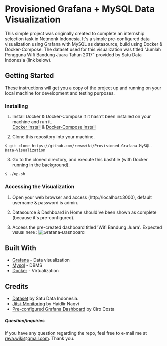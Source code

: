 # Provisioned Grafana + MySQL Data Visualization

This simple project was originally created to complete an internship selection task in Netmonk Indonesia. It's a simple pre-configured data visualization using Grafana with MySQL as datasource, build using Docker & Docker-Compose. The dataset used for this visualization was titled "Jumlah Pengguna Wifi Bandung Juara Tahun 2017" provided by Satu Data Indonesia (link below).

## Getting Started

These instructions will get you a copy of the project up and running on your local machine for development and testing purposes. 

### Installing

1. Install Docker & Docker-Compose if it hasn't been installed on your machine and run it.\
[Docker Install](https://docs.docker.com/get-docker/) & [Docker-Compose Install](https://docs.docker.com/compose/install/)

2. Clone this repository into your machine.
```
$ git clone https://github.com/revawiki/Provisioned-Grafana-MySQL-Data-Visualization
```

3. Go to the cloned directory, and execute this bashfile (with Docker running in the background).
```
$ ./up.sh
```

### Accessing the Visualization

1. Open your web browser and access (http://localhost:3000), default username & password is admin.

2. Datasource & Dashboard in Home should've been shown as complete (because it's pre-configured). 

3. Access the pre-created dashboard titled 'Wifi Bandung Juara'. Expected visual here :
![Grafana-Dashboard](https://raw.githubusercontent.com/revawiki/Provisioned-Grafana-MySQL-Data-Visualization/dashboard.png "Grafana-Dashboard")

## Built With

* [Grafana](http://www.grafana.com) - Data visualization
* [Mysql](https://www.mysql.com/) - DBMS
* [Docker](https://www.docker.com) - Virtualization

## Credits

* [Dataset](https://data.go.id/dataset/jumlah-pengguna-wifi-bandung-juara/resource/100dea7a-4073-4c3a-b7e4-eb649ac4f4c1) by Satu Data Indonesia. 
* [Jitsi-Monitoring](https://github.com/haidlir/jitsi-monitoring) by Haidlir Naqvi
* [Pre-configured Grafana Dashboard](https://ops.tips/blog/initialize-grafana-with-preconfigured-dashboards/) by Ciro Costa

##### Question/Inquiries
If you have any question regarding the repo, feel free to e-mail me at reva.wiki@gmail.com. Thank you.

